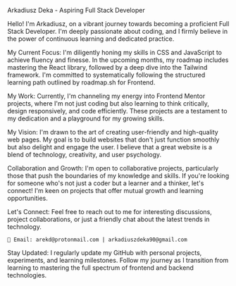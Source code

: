 Arkadiusz Deka - Aspiring Full Stack Developer

Hello! I'm Arkadiusz, on a vibrant journey towards becoming a proficient Full Stack Developer. I'm deeply passionate about coding, and I firmly believe in the power of continuous learning and dedicated practice.

My Current Focus:
I'm diligently honing my skills in CSS and JavaScript to achieve fluency and finesse. In the upcoming months, my roadmap includes mastering the React library, followed by a deep dive into the Tailwind framework. I'm committed to systematically following the structured learning path outlined by roadmap.sh for Frontend.

My Work:
Currently, I'm channeling my energy into Frontend Mentor projects, where I'm not just coding but also learning to think critically, design responsively, and code efficiently. These projects are a testament to my dedication and a playground for my growing skills.

My Vision:
I'm drawn to the art of creating user-friendly and high-quality web pages. My goal is to build websites that don't just function smoothly but also delight and engage the user. I believe that a great website is a blend of technology, creativity, and user psychology.

Collaboration and Growth:
I'm open to collaborative projects, particularly those that push the boundaries of my knowledge and skills. If you're looking for someone who's not just a coder but a learner and a thinker, let's connect! I'm keen on projects that offer mutual growth and learning opportunities.

Let's Connect:
Feel free to reach out to me for interesting discussions, project collaborations, or just a friendly chat about the latest trends in technology.

    📧 Email: arekd@protonmail.com | arkadiuszdeka90@gmail.com

Stay Updated:
I regularly update my GitHub with personal projects, experiments, and learning milestones. Follow my journey as I transition from learning to mastering the full spectrum of frontend and backend technologies.
